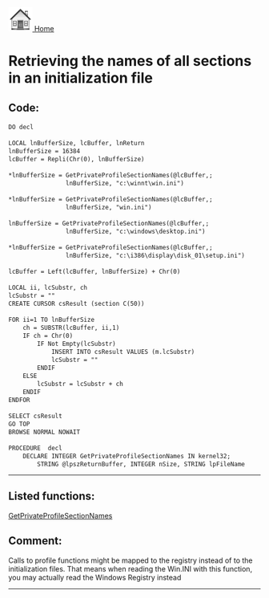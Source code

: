 [<img src="../images/home.png"> Home ](https://github.com/VFPX/Win32API)  

# Retrieving the names of all sections in an initialization file

## Code:
```foxpro  
DO decl

LOCAL lnBufferSize, lcBuffer, lnReturn
lnBufferSize = 16384
lcBuffer = Repli(Chr(0), lnBufferSize)

*lnBufferSize = GetPrivateProfileSectionNames(@lcBuffer,;
				lnBufferSize, "c:\winnt\win.ini")

*lnBufferSize = GetPrivateProfileSectionNames(@lcBuffer,;
				lnBufferSize, "win.ini")

lnBufferSize = GetPrivateProfileSectionNames(@lcBuffer,;
				lnBufferSize, "c:\windows\desktop.ini")

*lnBufferSize = GetPrivateProfileSectionNames(@lcBuffer,;
				lnBufferSize, "c:\i386\display\disk_01\setup.ini")

lcBuffer = Left(lcBuffer, lnBufferSize) + Chr(0)

LOCAL ii, lcSubstr, ch
lcSubstr = ""
CREATE CURSOR csResult (section C(50))

FOR ii=1 TO lnBufferSize
	ch = SUBSTR(lcBuffer, ii,1)
	IF ch = Chr(0)
		IF Not Empty(lcSubstr)
			INSERT INTO csResult VALUES (m.lcSubstr)
			lcSubstr = ""
		ENDIF
	ELSE
		lcSubstr = lcSubstr + ch
	ENDIF
ENDFOR

SELECT csResult
GO TOP
BROWSE NORMAL NOWAIT

PROCEDURE  decl
	DECLARE INTEGER GetPrivateProfileSectionNames IN kernel32;
		STRING @lpszReturnBuffer, INTEGER nSize, STRING lpFileName  
```  
***  


## Listed functions:
[GetPrivateProfileSectionNames](../libraries/kernel32/GetPrivateProfileSectionNames.md)  

## Comment:
Calls to profile functions might be mapped to the registry instead of to the initialization files. That means when reading the Win.INI with this function, you may actually read the Windows Registry instead  
  
***  

